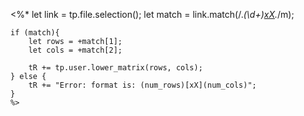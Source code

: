 <%*
	let link = tp.file.selection();
	let match = link.match(/.*(\d+)[xX](\d+).*/m);

	if (match){
		let rows = +match[1];
		let cols = +match[2];
		
		tR += tp.user.lower_matrix(rows, cols);
	} else {
		tR += "Error: format is: (num_rows)[xX](num_cols)";
	}
	%>
